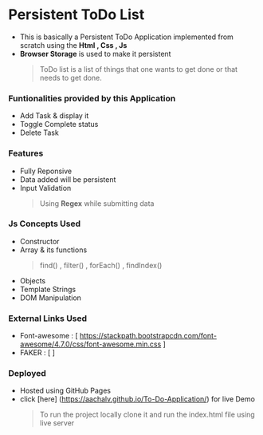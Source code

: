 # Persistent ToDo List
  - This is basically a Persistent ToDo Application implemented from scratch using the **Html , Css , Js** 
  - **Browser Storage** is used to make it persistent
      > ToDo list is a list of things that one wants to get done or that needs to get done.
        
### Funtionalities provided by this Application
  - Add Task & display it 
  - Toggle Complete status
  - Delete Task
### Features
  - Fully Reponsive
  - Data added will be persistent
  - Input Validation
    > Using **Regex** while submitting data
  
### Js Concepts Used
  - Constructor
  - Array & its functions
     > find() , filter() , forEach() , findIndex()
  - Objects
  - Template Strings
  - DOM Manipulation
  
### External Links Used
  -   Font-awesome : [ https://stackpath.bootstrapcdn.com/font-awesome/4.7.0/css/font-awesome.min.css ]
  -   FAKER : [ <script src="https://cdnjs.cloudflare.com/ajax/libs/Faker/3.1.0/faker.min.js"> </script> ]

### Deployed
  - Hosted using GitHub Pages
  - click [here] (https://aachalv.github.io/To-Do-Application/) for live Demo
      > To run the project locally clone it and run the index.html file using live server 
      
 
  

  
  

